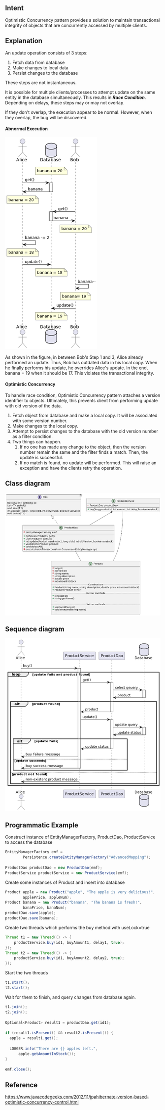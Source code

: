 

## Intent

Optimistic Concurrency pattern provides a solution to maintain transactional integrity of objects that are concurrently accessed by multiple clients.

## Explanation

An update operation consists of 3 steps:
1. Fetch data from database
2. Make changes to local data
3. Persist changes to the database

These steps are not instantaneous.

It is possible for multiple clients/processes to attempt update on the same entity in the database simultaneously. 
This results in ***Race Condition***. Depending on delays, these steps may or may not overlap. 

If they don't overlap, the execution appear to be normal.
However, when they overlap, the bug will be discovered.

#### Abnormal Execution

![race condition](./etc/race-condition.png)

As shown in the figure, in between Bob's Step 1 and 3, Alice already performed an update. Thus, Bob has outdated data in his local copy. 
When he finally performs his update, he overrides Alice's update. In the end, banana = 19 when it should be 17. 
This violates the transactional integrity.

#### Optimistic Concurrency

To handle race condition, Optimistic Concurrency pattern attaches a version identifier to objects. 
Ultimately, this prevents client from performing update with old version of the data.

1. Fetch object from database and make a local copy. It will be associated with some version number.
2. Make changes to the local copy.
3. Attempt to persist changes to the database with the old version number as a filter condition. 
4. Two things can happen. 
   1. If no one has made any change to the object, then the version number remain the same and the filter finds a match. Then, the update is successful. 
   2. If no match is found, no update will be performed. This will raise an exception and have the clients retry the operation.

## Class diagram

![class diagram](./etc/class-diagram.png)

## Sequence diagram

![sequence diagram](./etc/sequence-diagram.png)

## Programmatic Example

Construct instance of EntityManagerFactory, ProductDao, ProductService to access the database
```java
EntityManagerFactory emf =
        Persistence.createEntityManagerFactory("AdvancedMapping");

ProductDao productDao = new ProductDao(emf);
ProductService productService = new ProductService(emf);
```
Create some instances of Product and insert into database
```java
Product apple = new Product("apple", "The apple is very delicious!",
        applePrice, appleNum);
Product banana = new Product("banana", "The banana is fresh!",
        banaPrice, banaNum);
productDao.save(apple);
productDao.save(banana);
```
Create two threads which performs the buy method with useLock=true
```java
Thread t1 = new Thread(() -> {
    productService.buy(id1, buyAmount1, delay1, true);
});
Thread t2 = new Thread(() -> {
    productService.buy(id1, buyAmount2, delay2, true);
});
```
Start the two threads
```java
t1.start();
t2.start();
```
Wait for them to finish, and query changes from database again.
```java
t1.join();
t2.join();

Optional<Product> result1 = productDao.get(id1);

if (result1.isPresent() && result2.isPresent()) {
  apple = result1.get();

  LOGGER.info("There are {} apples left.",
      apple.getAmountInStock());
}

emf.close();
```

## Reference
https://www.javacodegeeks.com/2012/11/jpahibernate-version-based-optimistic-concurrency-control.html